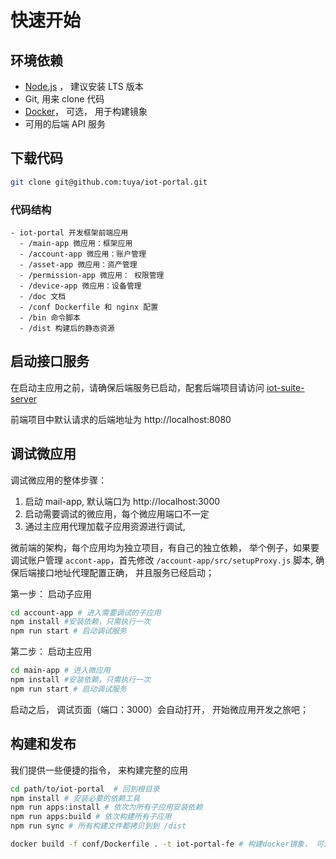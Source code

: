 # 快速开始

## 环境依赖

- [Node.js](https://nodejs.org/en/) ， 建议安装 LTS 版本
- Git, 用来 clone 代码
- [Docker](https://www.docker.com)， 可选， 用于构建镜象
- 可用的后端 API 服务

## 下载代码

```bash
git clone git@github.com:tuya/iot-portal.git
```

### 代码结构
```
- iot-portal 开发框架前端应用
  - /main-app 微应用：框架应用
  - /account-app 微应用：账户管理
  - /asset-app 微应用：资产管理
  - /permission-app 微应用： 权限管理
  - /device-app 微应用：设备管理
  - /doc 文档
  - /conf Dockerfile 和 nginx 配置
  - /bin 命令脚本
  - /dist 构建后的静态资源
```
## 启动接口服务

在启动主应用之前，请确保后端服务已启动，配套后端项目请访问 [iot-suite-server](https://github.com/tuya/iot-suite-server/blob/feat_doc/README_zh.md)

前端项目中默认请求的后端地址为 http://localhost:8080


## 调试微应用

调试微应用的整体步骤：

1. 启动 mail-app, 默认端口为 http://localhost:3000
2. 启动需要调试的微应用，每个微应用端口不一定
3. 通过主应用代理加载子应用资源进行调试, 

微前端的架构，每个应用均为独立项目，有自己的独立依赖， 举个例子，如果要调试账户管理 `accont-app`，首先修改 `/account-app/src/setupProxy.js` 脚本, 确保后端接口地址代理配置正确， 并且服务已经启动；

第一步： 启动子应用

```bash
cd account-app # 进入需要调试的子应用
npm install #安装依赖，只需执行一次
npm run start # 启动调试服务
```

第二步： 启动主应用

```bash
cd main-app # 进入微应用
npm install #安装依赖，只需执行一次
npm run start # 启动调试服务
```

启动之后， 调试页面（端口：3000）会自动打开， 开始微应用开发之旅吧；

## 构建和发布

我们提供一些便捷的指令， 来构建完整的应用

```bash
cd path/to/iot-portal  # 回到根目录
npm install # 安装必要的依赖工具
npm run apps:install # 依次为所有子应用安装依赖
npm run apps:build # 依次构建所有子应用
npm run sync # 所有构建文件都拷贝到到 /dist

docker build -f conf/Dockerfile . -t iot-portal-fe # 构建docker镜象， 可选

```
